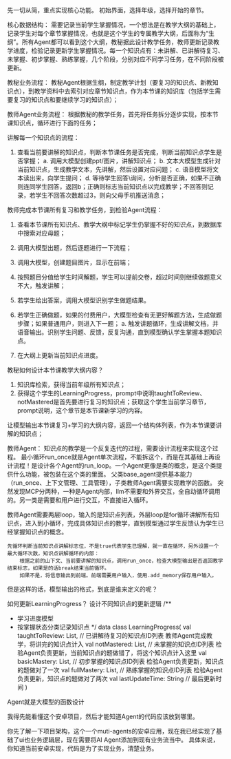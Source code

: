 先一切从简，重点实现核心功能。
初始界面，选择年级，选择开始的章节。

核心数据结构：
需要记录当前学生掌握情况，一个想法是在教学大纲的基础上，记录学生对每个章节掌握情况，也就是这个学生的专属教学大纲，后面称为“生纲”。所有Agent都可以看到这个大纲，教秘据此设计教学任务，教师更新记录教学进度，检验记录更新学生掌握情况。每一个知识点有：未讲解、已讲解待复习、未掌握、初步掌握、熟练掌握，几个阶段，分别对应不同学习任务，在不同阶段被更新。

教秘业务流程：
教秘Agent根据生纲，制定教学计划（要复习的知识点、新教知识点），到教学资料中去索引对应章节知识点，作为本节课的知识库（包括学生需要复习的知识点和要继续学习的知识点）；

教师Agent业务流程：
根据教秘的教学任务，首先将任务拆分逐步实现，按本节课知识点，循环进行下面的任务；

讲解每一个知识点的流程：
1. 查看当前要讲解的知识点，判断本节课任务是否完成，判断当前知识点学生是否掌握；
    a. 调用大模型创建ppt/图片，讲解知识点；
    b. 文本大模型生成针对当前知识点，生成教学文本，先讲解，然后设置对应问题；
    c. 语音模型将文本读出来，向学生提问；
    d. 等待学生回答\询问，分析是否正确，如果不正确则连同学生回答，返回b；正确则标志当前知识点以完成教学；不回答则记录，若学生不回答次数超过3，则向父母手机推送消息；

教师完成本节课所有复习和教学任务，到检验Agent流程：
1. 查看本节课所有知识点、教学大纲中标记学生仍掌握不好的知识点，到数据库中搜索对应母题；
2. 调用大模型出题，然后逐题进行一下流程；

1. 调用大模型，创建题目图片，显示在前端；
2. 按照题目分值给学生时间解题，学生可以提前交卷，超过时间则继续做题意义不大，触发讲解；
3. 若学生给出答案，调用大模型识别学生做题结果。
4. 若学生正确做题，如果的付费用户，大模型检查有无更好解题方法，生成做题步骤；如果普通用户，则进入下一题；
    a. 触发讲题循环，生成讲解文档，并语音输出。识别学生问题、反馈，反复沟通，直到模型确认学生掌握本题知识点。
5. 在大纲上更新当前知识点进度。



教秘如何设计本节课教学大纲内容？
1. 知识库检索，获得当前年级所有知识点；
2. 获得这个学生的LearningProgress，prompt中说明taughtToReview、notMastered是首先要进行复习的知识点；获取这个学生当前学习章节，prompt说明，这个章节是本节课新学习的内容。

让模型输出本节课复习+学习的大纲内容，返回一个结构体列表，作为本节课要讲解的知识点；


教师Agent： 知识点的教学是一个反复迭代的过程，需要设计流程来实现这个过程。
最小循环run_once就是Agent单次流程，不能拆这个，而是在其基础上再设计流程！是设计各个Agent的run_loop。一个Agent更像是类的概念，是这个类提供什么功能，被包装在这个类的里面。
父类base_agent提供基本能力（run_once、上下文管理、工具管理），子类教师Agent需要实现教学的函数。
突然发现MCP分两种，一种是Agent内部，llm不需要和外界交互，全自动循环调用的。另一类是需要和用户进行交互，不直接进入循环。

教师Agent需要两层loop，输入的是知识点列表，外层loop是for循环讲解所有知识点，进入到小循环，完成具体知识点的教学，直到模型通过学生反馈认为学生已经掌握知识点的概念。

    先循环判断当前知识点讲解标志位，不是true代表学生已理解，就一直在循环，另外设置一个最大循环次数，知识点讲解循环的内部：
        根据之前的山下文、当前要讲解的知识点，调用run_once，检查大模型输出是否返回教学结束标志，如果是的话break结束当前循环。
        如果不是，将信息输出到前端。前端需要用户输入，使用.add_memory保存用户输入。


但是这样的话，模型输出的格式，到底是谁来定义的呢？





如何更新LearningProgress？
设计不同知识点的更新逻辑
/**
 * 学习进度模型
 * 按掌握状态分类记录知识点
 */
data class LearningProgress(
    val taughtToReview: List<String>,        // 已讲解待复习的知识点ID列表  教师Agent完成教学，将讲完的知识点计入
    val notMastered: List<String>,            // 未掌握的知识点ID列表 检验Agent负责更新，当前知识点的题做错了，将这个知识点计入这里 
    val basicMastery: List<String>,           // 初步掌握的知识点ID列表 检验Agent负责更新，知识点的题做对了一次
    val fullMastery: List<String>,            // 熟练掌握的知识点ID列表 检验Agent负责更新，知识点的题做对了两次
    val lastUpdateTime: String                // 最后更新时间
)

Agent就是大模型的函数设计


我得先能看懂这个安卓项目，然后才能知道Agent的代码应该放到哪里。

你先了解一下项目架构，这个一个muti-agents的安卓应用，现在我已经实现了基础了ui也业务逻辑层，现在需要将AI Agent添加到现有业务流当中。
具体来说，你知道当前安卓实现，代码是为了实现业务，清楚业务。